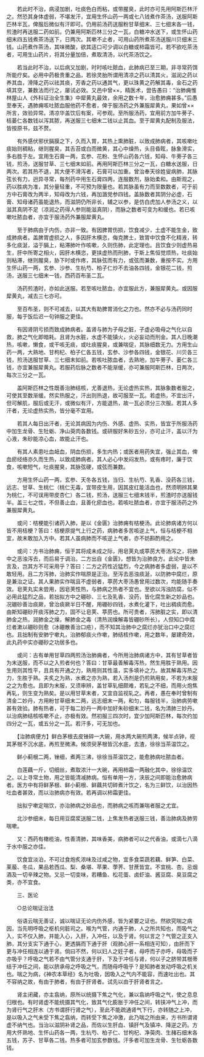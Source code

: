 <!-- { "loadSidebar": true } -->
　　若此时不治，病浸加剧，吐痰色白而粘，或带腥臭，此时亦可先用阿斯匹林汗之。然恐其身体虚弱，不堪发汗，宜用生怀山药一两或七八钱煮作茶汤，送服阿斯匹林半瓦，俾服后微似有汗即可。仍用前汤药送服粉甘草细末、三七细末各一钱，煎渣时再送服二药如前。仍兼用阿斯匹林三分之一瓦，白糖冲水送下，或生怀山药细末四五钱煮茶汤送下，日两次。其嗽不止者，可用山药所煮茶汤送服川贝细末三钱。山药煮作茶汤，其味微酸，欲其适口可少调以白糖或柿霜皆可。若不欲吃茶汤者，可用生山药片，将其分量加倍，煮取清汤，以代茶汤饮之。

　　若当此时不治，以后病又加剧，时时咳吐脓血，此肺病已至三期，非寻常药饵所能疗矣。必用中药极贵重之品，若徐灵胎所谓用清凉之药以清其火，滋润之药以养其血，滑降之药以祛其痰，芳香之药以通其气，更以珠黄之药解其毒，金石之药填其空，兼数法而行之，屡试必效。又邑中曾××，精医术，尝告愚曰：“治肺痈惟林屋山人《外科证治全生集》中犀黄丸最效，余用之数十年，治愈肺痈甚多。”后愚至奉天，遇肺痈咳吐脓血服他药不愈者，俾于服汤药之外兼服犀黄丸，果如曾××所言，效验异常。清凉华盖饮后有案，可参观。至所服汤药，宜用前方加牛蒡子、栝蒌仁各数钱以泻其脓，再送服三七细末二钱以止其血。至于犀黄丸配制及服法，皆按原书，兹不赘。

　　有外感伏邪伏膈膜之下，久而入胃，其热上熏肺脏，以致成肺病者，其咳嗽吐痰始则稠粘，继则腥臭，其舌苔或白而微黄，其心中燥热，头目昏眩，脉象滑实，多右胜于左。宜用生石膏一两，玄参、花粉、生怀山药各六钱，知母、牛蒡子各三钱，煎汤，送服甘草、三七细末如前。再用阿斯匹林三分之一瓦，白糖水送服，日两次。若其热不退，其大便不滑泻者，石膏可以加重。曾治奉天徐姓叟病肺，其脉弦长有力，迥异寻常，每剂药中用生石膏四两，连服数剂，脉始柔和。由斯观之，药以胜病为准，其分量轻重，不可预为限量也。若其脉虽有力而至数数者，可于前方中石膏改为两半，知母改为六钱，再加潞党参四钱。盖脉数者其阴分必虚，石膏、知母诸药虽能退热，而滋阴仍所非长，辅之以参，是仿白虎加人参汤之义，以滋其真阴不足（凉润之药得人参则能滋真阴），而脉之数者可变为和缓也。若已咳嗽吐脓血者，亦宜于服汤药外兼服犀黄丸。

　　至于肺病由于内伤，亦非一致。有因脾胃伤损，饮食减少，土虚不能生金，致成肺病者。盖脾胃虚损之人，多因肝木横恣，侮克脾土，致胃中饮食不化精液，转多化痰涎，溢于膈上，粘滞肺叶作咳嗽，久则伤肺，此定理也。且饮食少则虚热易生，肝中所寄之相火，因肝木横恣，更挟虚热而刑肺，于斯上焦恒觉烦热，吐痰始则粘滞，继则腥臭，胁下时或作疼，其脉弦而有力，或弦而兼数，重按不实。方用生怀山药一两，玄参、沙参、生杭芍、柏子仁炒不去油各四钱，金银花二钱，煎汤，送服三七细末一钱，西药百布圣二瓦。

　　汤药煎渣时，亦如此送服。若至咳吐脓血，亦宜服此方，兼服犀黄丸。或因服犀黄丸，减去三七亦可。

　　至百布圣，则不可减去，以其大有助脾胃消化之力也。然亦不必与汤药同时服，每于饭后迟一句钟服之更佳。

　　有因肾阴亏损而致成肺病者。盖肾与肺为子母之脏，子虚必吸母之气化以自救，肺之气化即暗耗。且肾为水脏，水虚不能镇火，火必妄动而刑金。其人日晚潮热，咳嗽，懒食，或干咳无痰，或吐痰腥臭，或兼喘促，其脉细数无力。方用生山药一两，大熟地、甘枸杞、柏子仁各五钱，玄参、沙参各四钱，金银花、川贝各三钱，煎汤送服甘草、三七细末如前。若咳吐脓血者，去熟地，加牛蒡子、蒌仁各三钱，亦宜兼服犀黄丸。若服药后脉之数者不能渐缓，亦可兼服阿斯匹林，日两次，每次三分之一瓦。

　　盖阿斯匹林之性既善治肺结核，尤善退热，无论虚热实热，其脉象数者服之，可使其至数渐缓。然实热服之，汗出则热退，故可服至一瓦。若虚热，不宜出汗，但可解肌，服后或无汗，或微似有汗，方能退热，故一瓦必须分三次服。若其人多汗者，无论虚热实热，皆分毫不宜用。

　　若其人每日出汗者，无论其病因为内伤、外感、虚热、实热，皆宜于所服汤药中加生龙骨、生牡蛎、净山萸肉各数钱。或研服好朱砂五分，亦可止汗，盖以汗为心液，朱砂能凉心血，故能止汗也。

　　有其人素患吐血衄血，阴血伤损，多生内热；或医者用药失宜，强止其血，俾血瘀经络亦久而生热，以致成肺病者。其人必心中发闷发热，或有疼时，廉于饮食，咳嗽短气，吐痰腥臭，其脉弦硬，或弦而兼数。

　　方用生怀山药一两，玄参、天冬各五钱，当归、生杭芍、乳香、没药各三钱，远志、甘草、生桃仁（桃仁无毒，宜带皮生用，因其皮红能活血也，然须明辨其果为桃仁，不可误用带皮杏仁）各二钱，煎汤，送服三七细末钱半，煎渣时亦送服钱半。盖三七之性，不但善止血，且善化瘀血也。若咳吐脓血者，亦宜于服汤药之外兼服犀黄丸。

　　或问：桔梗能引诸药入肺，是以《金匮》治肺痈有桔梗汤。此论肺病诸方何以皆不用桔梗？答曰：桔梗原提气上行之药，病肺者多苦咳逆上气，恒与桔梗不相宜，故未敢加入方中。若其人虽病肺而不咳逆上气者，亦不妨斟酌用之。

　　或问：方书治肺痈，恒于其将成未成之际，用皂荚丸或葶苈大枣汤泻之，将肺中之恶浊泻去，而后易于调治。二方出自《金匮》，想皆为治肺良方。此论中皆未言及，岂其方不可采用乎？答曰：二方之药性近猛烈，今之病肺者多虚弱，是以不敢轻用。且二方泻肺，治肺实作喘原是正治。至泻去恶浊痰涎，以防肺中腐烂，原是兼治之证。其人果肺实作喘且不虚弱者，葶苈大枣汤愚曾用过数次，均能随手奏效。皂荚丸实未尝用，因皂荚性热，与肺病之热者不宜也。至欲以泻浊防腐，似不必用此猛烈之品，若拙拟方中之硼砂、三七及乳香、没药，皆化腐生新之妙品也。况硼砂善治痰厥，曾治痰厥半日不醒，用硼砂四钱，水煮化灌下，吐出稠痰而愈。由斯知硼砂开痰泻肺之力，固不让皂荚、葶苈也。所可贵者，泻肺脏之实，即以清肺金之热，润肺金之燥，解肺金之毒（清热润燥解毒皆硼砂所长）。人但知口中腐烂者漱以硼砂则愈（冰硼散善治口疮），而不知其治肺中之腐烂亦犹治口中之腐烂也。且拙制有安肺宁嗽丸，治肺郁痰火作嗽，肺结核作嗽，用之数年，屡建奇效，此丸药中实亦硼砂之功居多也。

　　或问：古有单用甘草四两煎汤治肺痈者，今所用治肺病诸方中，其有甘草者皆为末送服，而不以之入煎者何也？答曰：甘草最善解毒泻热，然生用胜于熟用。因生用则其性平，且具有开通之力，熟用则其性温，实多填补之力。故其解毒泻热之力，生胜于熟。夫炙之为熟，水煮之亦为熟，若入汤剂是仍煎熟用矣，不若为末服之之为愈也。且即为末服，又须审辨，盖甘草轧细颇难，若轧之不细，而用火炮焦再轧，则生变为熟矣。是以用甘草末者，又宜自监视轧之。再者，愚在奉时曾制有清金二妙丹，方用粉甘草细末二两，远志细末一两，和匀，每服钱半，治肺病劳嗽甚有效验。肺有热者，可于每二妙丹一两中加好朱砂细末二钱，名为清肺三妙丹。以治病肺结核咳嗽不止，亦极有效。然初服三四次时，宜少加阿斯匹林，每次约加四分之一瓦，或五分之一瓦。若汗多，可无加也。

　　【治肺病便方】鲜白茅根去皮锉碎一大碗，用水两大碗煎两沸，候半点钟，视其茅根不沉水底，再煎至微沸。候须臾茅根皆沉水底，去渣，徐徐当茶温饮之。

　　鲜小蓟根二两，锉细，煮两三沸，徐徐当茶温饮之，能愈肺病吐脓血者。

　　白莲藕一斤，切细丝，煮取浓汁一大碗，再用柿霜一两融化其中，徐徐温饮之。以上寻常土物，用之皆能清减肺病。恒有单用一方，浃辰之间即能治愈肺病者。医方中有将鲜茅根、鲜小蓟根、鲜藕共切碎煮汁饮之，名为三鲜饮，以治因热吐血者甚效，而以治肺病亦有效。若再调以柿霜更佳。

　　拙拟宁嗽定喘饮，亦治肺病之妙品也，而肺病之咳而兼喘者服之尤宜。

　　北沙参细末，每日用豆腐浆送服二钱，上焦发热者送服三钱，善治肺病及肺劳喘嗽。

　　又：西药有橄榄油，性善清肺，其味香美，病肺者可以之代香油，或滴七八滴于水中服之亦佳。

　　饮食宜淡泊，不可过食炮炙浓味及过咸之物，宜多食菜蔬若藕、鲜笋、白菜、莱菔、冬瓜，果品若西瓜、梨、桑堪、苹果、荸荠、甘蔗皆宜。不宜桃、杏。忌烟酒及一切辛辣之物。又忌一切变味，若糟鱼、松花蛋、卤虾油、酱豆腐、臭豆腐之类，亦不宜食。

　　三、医论

　　○总论喘证治法

　　俗语云喘无善证，诚以喘证无论内伤外感，皆为紧要之证也。然欲究喘之病因，当先明呼吸之枢机何脏司之。喉为气管，内通于肺，人之所共知也，而吸气之入，实不仅入肺，并能入心，入肝，入冲任，以及于肾。何以言之？气管之正支入肺，其分支实下通于心，更透膈而下通于肝（观肺心肝一系相连可知），由肝而下更与冲任相连以通于肾。倘曰不然，何以妇人之妊子者，母呼而子亦呼，母吸而子亦吸乎？呼吸之气若不由气管分支通于肝，下及于冲任与肾，何以子之脐带其根蒂结于冲任之间，能以脐承母之呼吸之气，而随母呼吸乎？是知肺者发动呼吸之机关也。喘之为病，《神农本草经》名为吐吸，因吸入之气内不能容，而速吐出也。其不容纳之故，有由于肺者，有由于肝肾者。试先以由于肝肾者言之。

　　肾主闭藏，亦主翕纳，原所以统摄下焦之气化，兼以翕纳呼吸之气，使之息息归根也。有时肾虚不能统摄其气化，致其气化膨胀于冲任之间，转挟冲气上冲，而为肾行气之肝木（方书谓肝行肾之气），至此不能疏通肾气下行，亦转随之上冲，是以吸入之气未受下焦之翕纳，而转受下焦之冲激，此乃喘之所由来，方书所谓肾虚不纳气也。当治以滋阴补肾之品，而佐以生肝血、镇肝气及镇冲、降逆之药。方用大怀熟地、生怀山药各一两，生杭芍、柏子仁、甘枸杞、净萸肉、生赭石细末各五钱，苏子、甘草各二钱。热多者可加玄参数钱。汗多者可加生龙骨、生牡蛎各数钱。

